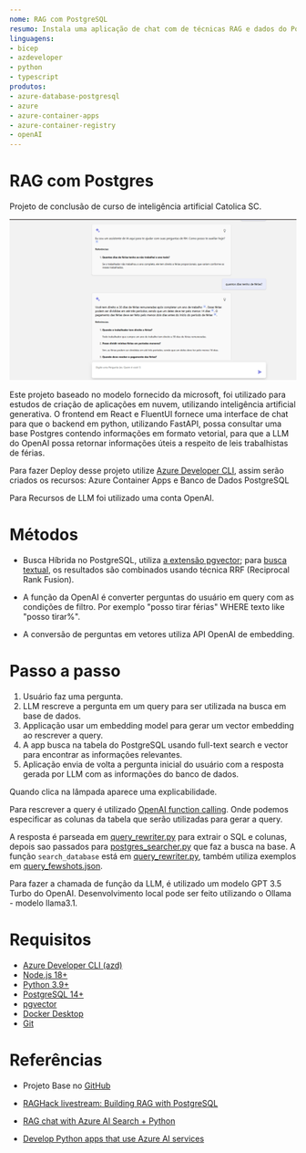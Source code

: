 ```yaml
---
nome: RAG com PostgreSQL
resumo: Instala uma aplicação de chat com de técnicas RAG e dados do PostgreSQL usando OpenAI, Azure, Python e React.
linguagens:
- bicep
- azdeveloper
- python
- typescript
produtos:
- azure-database-postgresql
- azure
- azure-container-apps
- azure-container-registry
- openAI
---
```


# RAG com Postgres

Projeto de conclusão de curso de inteligência artificial Catolica SC.

![Aplicação](./docs/images/screenshot.png)


Este projeto baseado no modelo fornecido da microsoft, foi utilizado para estudos de criação de aplicações em nuvem, utilizando inteligência artificial generativa.
O frontend em React e FluentUI fornece uma interface de chat para que o backend em python, utilizando FastAPI, possa consultar uma base Postgres contendo informações em formato vetorial, para que a LLM do OpenAI possa retornar informações úteis a respeito de leis trabalhistas de férias.

Para fazer Deploy desse projeto utilize [Azure Developer CLI](https://learn.microsoft.com/azure/developer/azure-developer-cli/), assim serão criados os recursos: Azure Container Apps e Banco de Dados PostgreSQL

Para Recursos de LLM foi utilizado uma conta OpenAI.

# Métodos

* Busca Híbrida no PostgreSQL, utiliza [a extensão pgvector](https://github.com/pgvector/pgvector); para [busca textual](https://www.postgresql.org/docs/current/textsearch-intro.html), os resultados são combinados usando técnica RRF (Reciprocal Rank Fusion).

* A função da OpenAI é converter perguntas do usuário em query com as condições de filtro. Por exemplo "posso tirar férias" WHERE texto like "posso tirar%".

* A conversão de perguntas em vetores utiliza API OpenAI de embedding.

# Passo a passo

1. Usuário faz uma pergunta.
2. LLM rescreve a pergunta em um query para ser utilizada na busca em base de dados.
3. Applicação usar um embedding model para gerar um vector embedding ao rescrever a query.
4. A app busca na tabela do PostgreSQL usando full-text search e vector para encontrar as informações relevantes.
5. Aplicação envia de volta a pergunta inicial do usuário com a resposta gerada por LLM com as informações do banco de dados.

Quando clica na lâmpada aparece uma explicabilidade.

Para rescrever a query é utilizado [OpenAI function calling](https://platform.openai.com/docs/guides/function-calling). Onde podemos especificar as colunas da tabela que serão utilizadas para gerar a query.

 A resposta é parseada em [query_rewriter.py](/src/backend/fastapi_app/query_rewriter.py) para extrair o SQL e colunas, depois sao passados para  [postgres_searcher.py](/src/backend/fastapi_app/postgres_searcher.py) que faz a busca na base. A função `search_database` está em [query_rewriter.py](/src/backend/fastapi_app/query_rewriter.py), também utiliza exemplos em [query_fewshots.json](/src/backend/fastapi_app/prompts/query_fewshots.json).

Para fazer a chamada de função da LLM, é utilizado um modelo GPT 3.5 Turbo do OpenAI. Desenvolvimento local pode ser feito utilizando o Ollama - modelo llama3.1.

# Requisitos

* [Azure Developer CLI (azd)](https://aka.ms/install-azd)
* [Node.js 18+](https://nodejs.org/download/)
* [Python 3.9+](https://www.python.org/downloads/)
* [PostgreSQL 14+](https://www.postgresql.org/download/)
* [pgvector](https://github.com/pgvector/pgvector)
* [Docker Desktop](https://www.docker.com/products/docker-desktop/)
* [Git](https://git-scm.com/downloads)


# Referências

* Projeto Base no [GitHub](https://github.com/Azure-Samples/rag-postgres-openai-python/?tab=readme-ov-file#rag-on-postgresql)

* [RAGHack livestream: Building RAG with PostgreSQL](https://www.youtube.com/watch?v=Dk65oQjYAfo)

* [RAG chat with Azure AI Search + Python](https://github.com/Azure-Samples/azure-search-openai-demo/)

* [Develop Python apps that use Azure AI services](https://learn.microsoft.com/azure/developer/python/azure-ai-for-python-developers)
